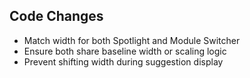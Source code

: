 ## Code Changes

- Match width for both Spotlight and Module Switcher
- Ensure both share baseline width or scaling logic
- Prevent shifting width during suggestion display
